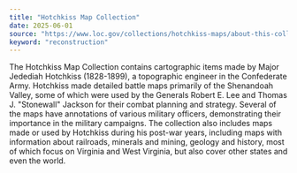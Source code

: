 ```yaml
---
title: "Hotchkiss Map Collection"
date: 2025-06-01
source: "https://www.loc.gov/collections/hotchkiss-maps/about-this-collection/"
keyword: "reconstruction"
---
```


The Hotchkiss Map Collection contains cartographic items made by Major Jedediah Hotchkiss (1828-1899), a topographic engineer in the Confederate Army. Hotchkiss made detailed battle maps primarily of the Shenandoah Valley, some of which were used by the Generals Robert E. Lee and Thomas J. "Stonewall" Jackson for their combat planning and strategy. Several of the maps have annotations of various military officers, demonstrating their importance in the military campaigns. The collection also includes maps made or used by Hotchkiss during his post-war years, including maps with information about railroads, minerals and mining, geology and history, most of which focus on Virginia and West Virginia, but also cover other states and even the world.


